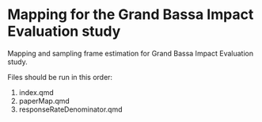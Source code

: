 # Mapping for the Grand Bassa Impact Evaluation study

Mapping and sampling frame estimation for Grand Bassa Impact Evaluation study.

Files should be run in this order:
1) index.qmd
2) paperMap.qmd
3) responseRateDenominator.qmd
